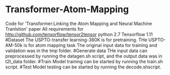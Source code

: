 # Transformer-Atom-Mapping
Code for 'Transformer:Linking the Atom Mapping and Neural Machine Tranlstion' paper
All requirements for http://github.com/tensorflow/tensor2tensor
python 2.7
Tensorflow 1.11
#Dataset
The USPTO-transfer learning-360K is for pretraining.
THe USPTO-AM-50k is for atom mapping task
The original input data for training and validation was in the tmp folder.
#Generate data
THe input data can preprocessed by running the datagen.sh script, and the output data was in t2t_data folder.
#Train
Model training can be started by running the train.sh script.
#Test
Model testing can be started by running the decode.shscript.
